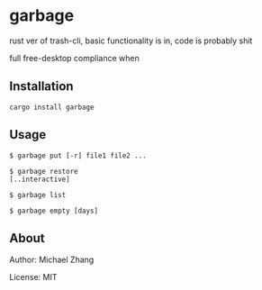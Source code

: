 garbage
=======

rust ver of trash-cli, basic functionality is in, code is probably shit

full free-desktop compliance when

Installation
------------

```
cargo install garbage
```

Usage
-----

```
$ garbage put [-r] file1 file2 ...

$ garbage restore
[..interactive]

$ garbage list

$ garbage empty [days]
```

About
-----

Author: Michael Zhang

License: MIT
